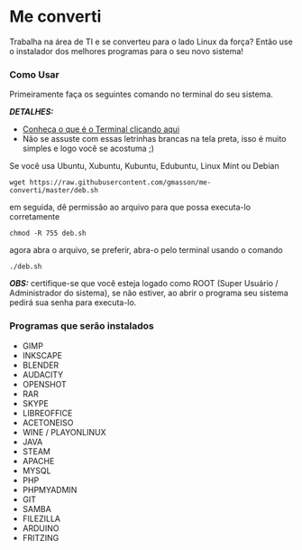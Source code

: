 # Me converti
Trabalha na área de TI e se converteu para o lado Linux da força? 
Então use o instalador dos melhores programas para o seu novo sistema!

### Como Usar
Primeiramente faça os seguintes comando no terminal do seu sistema.

***DETALHES:*** 
* [Conheça o que é o Terminal clicando aqui](http://wiki.ubuntu-br.org/Terminal)
* Não se assuste com essas letrinhas brancas na tela preta, isso é muito simples e logo você se acostuma ;)

Se você usa Ubuntu, Xubuntu, Kubuntu, Edubuntu, Linux Mint ou Debian

    wget https://raw.githubusercontent.com/gmasson/me-converti/master/deb.sh

em seguida, dê permissão ao arquivo para que possa executa-lo corretamente

    chmod -R 755 deb.sh

agora abra o arquivo, se preferir, abra-o pelo terminal usando o comando

    ./deb.sh

***OBS:*** certifique-se que você esteja logado como ROOT (Super Usuário / Administrador do sistema), se não estiver, ao abrir o programa seu sistema pedirá sua senha para executa-lo.


### Programas que serão instalados

* GIMP
* INKSCAPE
* BLENDER
* AUDACITY
* OPENSHOT
* RAR
* SKYPE
* LIBREOFFICE
* ACETONEISO
* WINE / PLAYONLINUX
* JAVA
* STEAM
* APACHE
* MYSQL
* PHP
* PHPMYADMIN
* GIT
* SAMBA
* FILEZILLA
* ARDUINO
* FRITZING
